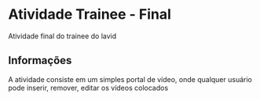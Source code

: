 # Atividade Trainee - Final
Atividade final do trainee do lavid

## Informações
A atividade consiste em um simples portal de vídeo, onde qualquer usuário pode inserir, remover, editar os vídeos colocados